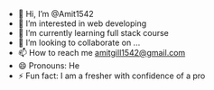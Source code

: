 - 👋 Hi, I’m @Amit1542
- 👀 I’m interested in web developing
- 🌱 I’m currently learning full stack course
- 💞️ I’m looking to collaborate on ...
- 📫 How to reach me amitgill1542@gmail.com
- 😄 Pronouns: He
- ⚡ Fun fact: I am a fresher with confidence of a pro

<!---
Amit1542/Amit1542 is a ✨ special ✨ repository because its `README.md` (this file) appears on your GitHub profile.
You can click the Preview link to take a look at your changes.
--->
